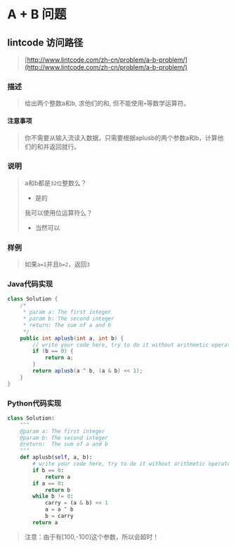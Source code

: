 # A + B 问题



## lintcode 访问路径

> [http://www.lintcode.com/zh-cn/problem/a-b-problem/](http://www.lintcode.com/zh-cn/problem/a-b-problem/)

### 描述

> 给出两个整数a和b, 求他们的和, 但不能使用`+`等数学运算符。

#### 注意事项

> 你不需要从输入流读入数据，只需要根据aplusb的两个参数a和b，计算他们的和并返回就行。

### 说明

> a和b都是`32位`整数么？
> 
> * 是的
> 
> 我可以使用位运算符么？
> 
> * 当然可以

### 样例

> 如果`a=1`并且`b=2`，返回`3`

<!-- more -->

### Java代码实现

```java
class Solution {
    /*
     * param a: The first integer
     * param b: The second integer
     * return: The sum of a and b
     */
    public int aplusb(int a, int b) {
        // write your code here, try to do it without arithmetic operators.
        if (b == 0) {
            return a;
        }
        return aplusb(a ^ b, (a & b) << 1);
    }
}
```

### Python代码实现

```python
class Solution:
    """
    @param a: The first integer
    @param b: The second integer
    @return:  The sum of a and b
    """
    def aplusb(self, a, b):
        # write your code here, try to do it without arithmetic operators.
        if b == 0:
            return a
        if a == 0:
            return b
        while b != 0:
            carry = (a & b) << 1
            a = a ^ b
            b = carry
        return a
```

> 注意：由于有[100,-100]这个参数，所以会超时！

